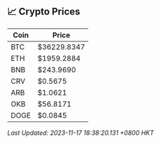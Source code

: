## 📈 Crypto Prices

| Coin | Price |
| ---- | ----- |
| BTC | $36229.8347 |
| ETH | $1959.2884 |
| BNB | $243.9690 |
| CRV | $0.5675 |
| ARB | $1.0621 |
| OKB | $56.8171 |
| DOGE | $0.0845 |

_Last Updated: 2023-11-17 18:38:20.131 +0800 HKT_